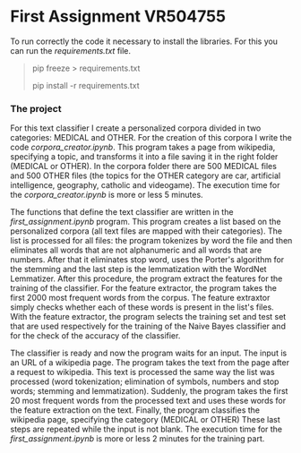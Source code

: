 # First Assignment VR504755
To run correctly the code it necessary to install the libraries. For this you can run the *requirements.txt* file.

> pip freeze > requirements.txt
> 
> pip install -r requirements.txt

### The project
For this text classifier I create a personalized corpora divided in two categories: MEDICAL and OTHER.
For the creation of this corpora I write the code *corpora_creator.ipynb*. This program takes a page from wikipedia, specifying a topic, and transforms it into a file saving it in the right folder (MEDICAL or OTHER).
In the corpora folder there are 500 MEDICAL files and 500 OTHER files (the topics for the OTHER category are car, artificial intelligence, geography, catholic and videogame).
The execution time for the *corpora_creator.ipynb* is more or less 5 minutes.

The functions that define the text classifier are written in the *first_assignment.ipynb* program. This program creates a list based on the personalized corpora (all text files are mapped with their categories).
The list is processed for all files: the program tokenizes by word the file and then eliminates all words that are not alphanumeric and all words that are numbers. After that it eliminates stop word, uses the Porter's algorithm for the stemming and the last step is the lemmatization with the WordNet Lemmatizer.
After this procedure, the program extract the features for the training of the classifier. For the feature extractor, the program takes the first 2000 most frequent words from the corpus. The feature extraxtor simply checks whether each of these words is present in the list's files. With the feature extractor, the program selects the training set and test set that are used respectively for the training of the Naive Bayes classifier and for the check of the accuracy of the classifier. 

The classifier is ready and now the program waits for an input. The input is an URL of a wikipedia page.
The program takes the text from the page after a request to wikipedia. This text is processed the same way the list was processed (word tokenization; elimination of symbols, numbers and stop words; stemming and lemmatization). Suddenly, the program takes the first 20 most frequent words from the processed text and uses these words for the feature extraction on the text.
Finally, the program classifies the wikipedia page, specifying the category (MEDICAL or OTHER)
These last steps are repeated while the input is not blank.
The execution time for the *first_assignment.ipynb* is more or less 2 minutes for the training part.
